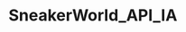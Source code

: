 <!--
    Documentation:
    This README file provides an overview and essential information about the SneakerWorld_API_IA project.
    It is intended to guide users and contributors regarding the project's purpose, setup, usage, and other relevant details.
-->
# SneakerWorld_API_IA
